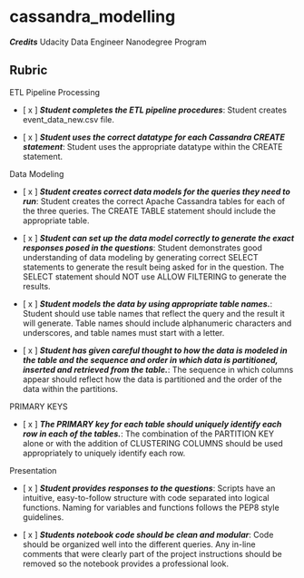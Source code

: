# cassandra_modelling

 ***Credits***
Udacity Data Engineer Nanodegree Program

## Rubric

ETL Pipeline Processing

- [ x ] ***Student completes the ETL pipeline procedures***: Student creates event_data_new.csv file.

- [ x ] ***Student uses the correct datatype for each Cassandra CREATE statement***: Student uses the appropriate datatype within the CREATE statement. 

Data Modeling

- [ x ] ***Student creates correct data models for the queries they need to run***: Student creates the correct Apache Cassandra tables for each of the three queries. The CREATE TABLE statement should include the appropriate table. 

- [ x ] ***Student can set up the data model correctly to generate the exact responses posed in the questions***: Student demonstrates good understanding of data modeling by generating correct SELECT statements to generate the result being asked for in the question.
The SELECT statement should NOT use ALLOW FILTERING to generate the results.

- [ x ] ***Student models the data by using appropriate table names.***: Student should use table names that reflect the query and the result it will generate. Table names should include alphanumeric characters and underscores, and table names must start with a letter.

- [ x ] ***Student has given careful thought to how the data is modeled in the table and the sequence and order in which data is partitioned, inserted and retrieved from the table.***: The sequence in which columns appear should reflect how the data is partitioned and the order of the data within the partitions.

PRIMARY KEYS

- [ x ] ***The PRIMARY key for each table should uniquely identify each row in each of the tables.***: The combination of the PARTITION KEY alone or with the addition of CLUSTERING COLUMNS should be used appropriately to uniquely identify each row.

Presentation

- [ x ] ***Student provides responses to the questions***: Scripts have an intuitive, easy-to-follow structure with code separated into logical functions. Naming for variables and functions follows the PEP8 style guidelines.

- [ x ] ***Students notebook code should be clean and modular***: Code should be organized well into the different queries. Any in-line comments that were clearly part of the project instructions should be removed so the notebook provides a professional look.
